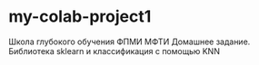 # my-colab-project1
Школа глубокого обучения ФПМИ МФТИ Домашнее задание. Библиотека sklearn и классификация с помощью KNN
